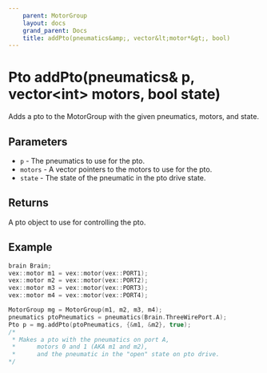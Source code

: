 ```yaml
---
    parent: MotorGroup
    layout: docs
    grand_parent: Docs
    title: addPto(pneumatics&amp;, vector&lt;motor*&gt;, bool)
---
```

# Pto addPto(pneumatics& p, vector&lt;int&gt; motors, bool state)
Adds a pto to the MotorGroup with the given pneumatics, motors, and state.

## Parameters
- `p` - The pneumatics to use for the pto.
- `motors` - A vector pointers to the motors to use for the pto.
- `state` - The state of the pneumatic in the pto drive state. 

## Returns
A pto object to use for controlling the pto.

## Example
```cpp
brain Brain; 
vex::motor m1 = vex::motor(vex::PORT1);
vex::motor m2 = vex::motor(vex::PORT2);
vex::motor m3 = vex::motor(vex::PORT3);
vex::motor m4 = vex::motor(vex::PORT4);

MotorGroup mg = MotorGroup(m1, m2, m3, m4);
pneumatics ptoPneumatics = pneumatics(Brain.ThreeWirePort.A);
Pto p = mg.addPto(ptoPneumatics, {&m1, &m2}, true);
/*
 * Makes a pto with the pneumatics on port A, 
 *      motors 0 and 1 (AKA m1 and m2), 
 *      and the pneumatic in the "open" state on pto drive. 
*/
```